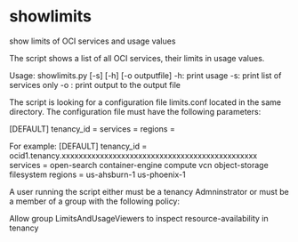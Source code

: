 # showlimits
show limits of OCI services and usage values

The script shows a list of all OCI services, their limits in usage values.

Usage:  showlimits.py [-s] [-h] [-o outputfile]
 -h: print usage
 -s: print list of services only
 -o <outfile>: print output to the output file

The script is looking for a configuration file limits.conf located in the same directory. The configuration file must have the following parameters:

[DEFAULT]
tenancy_id =
services =
regions =

For example:
[DEFAULT]
tenancy_id = ocid1.tenancy.xxxxxxxxxxxxxxxxxxxxxxxxxxxxxxxxxxxxxxxxxxxxxx
services = open-search container-engine compute vcn object-storage filesystem
regions = us-ahsburn-1 us-phoenix-1

A user running the script either must be a tenancy Admninstrator or must be a member of a group with the following policy:

 Allow group LimitsAndUsageViewers to inspect resource-availability in tenancy
